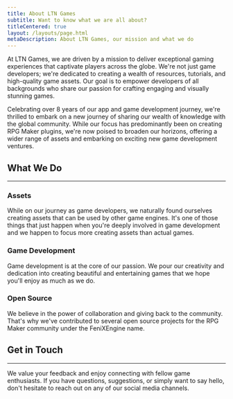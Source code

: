 ```yaml
---
title: About LTN Games
subtitle: Want to know what we are all about?
titleCentered: true
layout: /layouts/page.html
metaDescription: About LTN Games, our mission and what we do
---
```


At LTN Games, we are driven by a mission to deliver exceptional gaming experiences that captivate players across the globe. We're not just game developers; we're dedicated to creating a wealth of resources, tutorials, and high-quality game assets. Our goal is to empower developers of all backgrounds who share our passion for crafting engaging and visually stunning games.

Celebrating over 8 years of our app and game development journey, we're thrilled to embark on a new journey of sharing our wealth of knowledge with the global community. While our focus has predominantly been on creating RPG Maker plugins, we're now poised to broaden our horizons, offering a wider range of assets and embarking on exciting new game development ventures.


## What We Do
---
### Assets

While on our journey as game developers, we naturally found ourselves creating assets that can be used by other game engines. It's one of those things that just happen when you're deeply involved in game development and we happen to focus more creating assets than actual games.

### Game Development

Game development is at the core of our passion. We pour our creativity and dedication into creating beautiful and entertaining games that we hope you'll enjoy as much as we do.

### Open Source

We believe in the power of collaboration and giving back to the community. That's why we've contributed to several open source projects for the RPG Maker community under the FeniXEngine name.

## Get in Touch
---
We value your feedback and enjoy connecting with fellow game enthusiasts. If you have questions, suggestions, or simply want to say hello, don't hesitate to reach out on any of our social media channels.